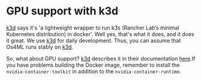# GPU support with k3d

[k3d][] says it's 'a lightweight wrapper to run k3s (Rancher Lab’s minimal 
Kubernetes distribution) in docker'. Well yes, that's what it does, and it 
does it great. We use [k3d][] for daily development. Thus, you can assume 
that Os4ML runs stably on [k3d][].

So, what about GPU support? [k3d][] describes it in their documentation
[here](https://k3d.io/v5.2.2/usage/advanced/cuda/).If you have 
problems building the Docker image, remember to install the 
`nvidia-container-toolkit` in addition to the `nvidia-container-runtime`.

[k3d]: https://k3d.io


